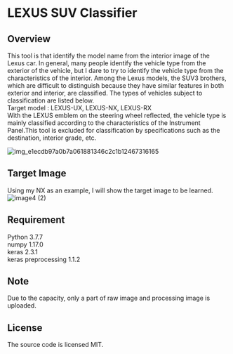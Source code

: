 # LEXUS SUV Classifier 
 
 ## Overview
 This tool is that identify the model name from the interior image of the Lexus car. In general, many people identify the vehicle type from the exterior of the vehicle, but I dare to try to identify the vehicle type from the characteristics of the interior. Among the Lexus models, the SUV3 brothers, which are difficult to distinguish because they have similar features in both exterior and interior, are classified. The types of vehicles subject to classification are listed below.<br>
Target model : LEXUS-UX, LEXUS-NX, LEXUS-RX<br>
With the LEXUS emblem on the steering wheel reflected, the vehicle type is mainly classified according to the characteristics of the Instrument Panel.This tool is excluded for classification by specifications such as the destination, interior grade, etc.
 
![img_e1ecdb97a0b7a061881346c2c1b12467316165](https://user-images.githubusercontent.com/70054082/123542242-7f380f00-d783-11eb-8f33-cbece4e859d5.png)

## Target Image
Using my NX as an example, I will show the target image to be learned.
![image4 (2)](https://user-images.githubusercontent.com/70054082/123542750-4b121d80-d786-11eb-83bc-86de976e1a8f.png)

## Requirement
Python 3.7.7<br>
numpy 1.17.0<br>
keras 2.3.1<br>
keras preprocessing 1.1.2<br>

## Note
Due to the capacity, only a part of raw image and processing image is uploaded.

## License
The source code is licensed MIT.

